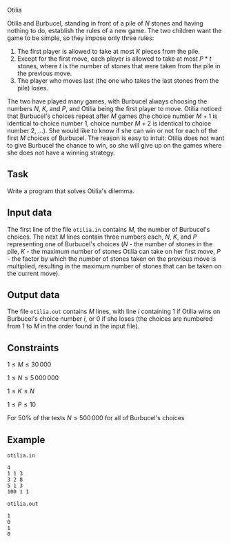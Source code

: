 Otilia

Otilia and Burbucel, standing in front of a pile of $N$ stones and having nothing to do, establish the rules of a new game. The two children want the game to be simple, so they impose only three rules:

1. The first player is allowed to take at most $K$ pieces from the pile.
2. Except for the first move, each player is allowed to take at most $P * t$ stones, where $t$ is the number of stones that were taken from the pile in the previous move.
3. The player who moves last (the one who takes the last stones from the pile) loses.

The two have played many games, with Burbucel always choosing the numbers $N$, $K$, and $P$, and Otilia being the first player to move. Otilia noticed that Burbucel's choices repeat after $M$ games (the choice number $M+1$ is identical to choice number $1$, choice number $M+2$ is identical to choice number $2$, $\dots$). She would like to know if she can win or not for each of the first $M$ choices of Burbucel. The reason is easy to intuit: Otilia does not want to give Burbucel the chance to win, so she will give up on the games where she does not have a winning strategy.

## Task

Write a program that solves Otilia's dilemma.

## Input data

The first line of the file `otilia.in` contains $M$, the number of Burbucel's choices.
The next $M$ lines contain three numbers each, $N$, $K$, and $P$ representing one of Burbucel's choices ($N$ - the number of stones in the pile, $K$ - the maximum number of stones Otilia can take on her first move, $P$ - the factor by which the number of stones taken on the previous move is multiplied, resulting in the maximum number of stones that can be taken on the current move).

## Output data

The file `otilia.out` contains $M$ lines, with line $i$ containing $1$ if Otilia wins on Burbucel's choice number $i$, or $0$ if she loses (the choices are numbered from $1$ to $M$ in the order found in the input file).

## Constraints

$1 \leq M \leq 30\,000$

$1 \leq N \leq 5\,000\,000$

$1 \leq K \leq N$

$1 \leq P \leq 10$

For $50 \%$ of the tests $N \leq 500\,000$ for all of Burbucel's choices

## Example

`otilia.in`
```
4
1 1 3
3 2 8
5 1 3
100 1 1
```

`otilia.out`
```
1
0
1
0
```